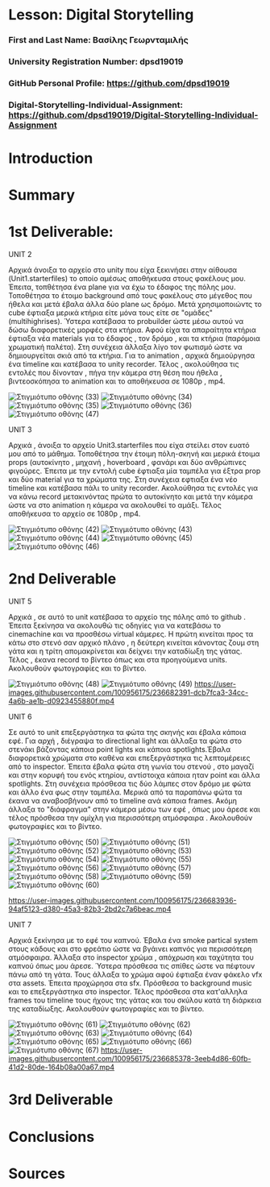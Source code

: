 # Lesson: Digital Storytelling

### First and Last Name: Βασίλης Γεωρνταμιλής 
### University Registration Number: dpsd19019
### GitHub Personal Profile: https://github.com/dpsd19019
### Digital-Storytelling-Individual-Assignment:  https://github.com/dpsd19019/Digital-Storytelling-Individual-Assignment 

# Introduction



# Summary


# 1st Deliverable: 

UNIT 2

Αρχικά  άνοιξα το αρχείο στο unity που είχα ξεκινήσει στην αίθουσα (Unit1.starterfiles) το οποίο αμέσως αποθήκευσα στους φακέλους μου. Έπειτα, τοπθέτησα ένα plane για να έχω το έδαφος της πόλης μου. Τοποθέτησα το έτοιμο background από τους φακέλους στο μέγεθος που ήθελα και μετά έβαλα άλλα δύο plane ως δρόμο. Μετά χρησιμοποιώντς το cube έφτιαξα μερικά κτήρια είτε μόνα τους είτε σε "ομάδες" (multihighrises).  Ύστερα κατέβασα το probuilder ώστε μέσω αυτού να δώσω διαφορετικές μορφές στα κτήρια. Αφού είχα τα απαραίτητα κτήρια έφτιαξα νέα materials για το έδαφος , τον δρόμο , και τα κτήρια (παρόμοια χρωματική παλέτα). Στη συνέχεια άλλαξα λίγο τον φωτισμό ώστε να δημιουργείται σκιά από τα κτήρια. Για το animation , αρχικά δημιούργησα ένα timeline και κατέβασα το unity recorder. Τέλος , ακολούθησα τις εντολές που δίνονταν , πήγα την κάμερα στη θέση που ήθελα , βιντεοσκόπησα το animation και το αποθήκευσα σε 1080p , mp4. 

![Στιγμιότυπο οθόνης (33)](https://user-images.githubusercontent.com/100956175/225052577-899f1c05-73cd-4bb6-a52d-f364894b9b22.png)
![Στιγμιότυπο οθόνης (34)](https://user-images.githubusercontent.com/100956175/225054082-9dce6325-c75b-4041-b6c9-4d4ca2820a83.png)
![Στιγμιότυπο οθόνης (35)](https://user-images.githubusercontent.com/100956175/225054237-e91e0cb3-ca2b-4051-aa4b-935925f500a9.png)
![Στιγμιότυπο οθόνης (36)](https://user-images.githubusercontent.com/100956175/225054323-a5f5fdab-a86d-48e4-9397-c2ff8ce61fc0.png)
![Στιγμιότυπο οθόνης (47)](https://user-images.githubusercontent.com/100956175/225054387-9ab8d819-7b78-46e9-bf08-7049218abc0f.png)

UNIT 3

Αρχικά , άνοιξα το αρχείο Unit3.starterfiles που είχα στείλει στον ευατό μου από το μάθημα. Τοποθέτησα την έτοιμη πόλη-σκηνή και μερικά έτοιμα props (αυτοκίνητο , μηχανή , hoverboard , φανάρι και δύο ανθρώπινες φιγούρες. Έπειτα με την εντολή cube έφτιαξα μία ταμπέλα για έξτρα prop και δύο material για τα χρώματα της. Στη συνέχεια εφτιαξα ένα νέο timeline και κατέβασα  πάλι το unity recorder. Ακολούθησα τις εντολές για να κάνω record μετακινόντας πρώτα το αυτοκίνητο και μετά την κάμερα ώστε να στο animation η κάμερα να ακολουθεί το αμάξι. Τέλος αποθήκευσα το αρχείο σε 1080p , mp4. 

![Στιγμιότυπο οθόνης (42)](https://user-images.githubusercontent.com/100956175/225066735-ca9b496b-7cb2-4f73-867d-d0f89093358c.png)
![Στιγμιότυπο οθόνης (43)](https://user-images.githubusercontent.com/100956175/225066864-f9899be3-2aa7-49c6-bc15-c7185987a9c4.png)
![Στιγμιότυπο οθόνης (44)](https://user-images.githubusercontent.com/100956175/225066955-c6fba491-6e02-4463-b934-757046d3d35b.png)
![Στιγμιότυπο οθόνης (45)](https://user-images.githubusercontent.com/100956175/225067029-38e32efd-680f-495d-8c8d-6b212ea08aa0.png)
![Στιγμιότυπο οθόνης (46)](https://user-images.githubusercontent.com/100956175/225067155-8e92e3bc-cac2-4911-a8f1-93f80885911f.png)


# 2nd Deliverable

UNIT 5 

Αρχικά , σε αυτό το unit κατέβασα το αρχείο της πόλης από το github . Έπειτα ξεκίνησα να ακολουθώ τις οδηγίες για να κατεβάσω το cinemachine και να προσθέσω virtual κάμερες. Η πρώτη κινείται προς τα κάτω στο στενό σαν αρχικό πλάνο , η δεύτερη κινείται κάνοντας ζουμ στη γάτα και η τρίτη απομακρίνεται και δείχνει την καταδίωξη της γάτας. Τέλος , έκανα record το βίντεο όπως και στα προηγούμενα units. Ακολουθούν φωτογραφίες και το βίντεο.

![Στιγμιότυπο οθόνης (48)](https://user-images.githubusercontent.com/100956175/236681683-ae0af1fb-63b7-41f4-8eac-a94d55e07b18.png)
![Στιγμιότυπο οθόνης (49)](https://user-images.githubusercontent.com/100956175/236681702-888d11af-890d-46c9-bd8f-4c9502e29476.png)
https://user-images.githubusercontent.com/100956175/236682391-dcb7fca3-34cc-4a6b-ae1b-d0923455880f.mp4

UNIT 6

Σε αυτό το unit επεξεργάστηκα τα φώτα της σκηνής και έβαλα κάποια εφέ. Για αρχή , διέγραψα το directional light και άλλαξα τα φώτα στο στενάκι βάζοντας κάποια point lights και κάποια spotlights.Έβαλα διαφορετικά χρώματα στο καθένα και επεξεργάστηκα τις λεπτομέρειες από το inspector. Έπειτα έβαλα φώτα στη γωνία του στενού , στο μαγαζί και στην κορυφή του ενός κτηρίου, αντίστοιχα κάποια ηταν point και άλλα spotlights. Στη συνέχεια πρόσθεσα τις δύο λάμπες στον δρόμο με φώτα και άλλο ένα φως στην ταμπέλα. Μερικά από τα παραπάνω φώτα τα έκανα να αναβοσβήνουν από το timeline ανά κάποια frames. Ακόμη άλλαξα το "διάφραγμα" στην κάμερα μέσω των εφέ , όπως μου άρεσε και τέλος πρόσθεσα την ομίχλη για περισσότερη ατμόσφαιρα .  Ακολουθούν φωτογραφίες και το βίντεο. 

![Στιγμιότυπο οθόνης (50)](https://user-images.githubusercontent.com/100956175/236683307-f0c9a522-cad7-4ff2-979f-52d3633ed745.png)
![Στιγμιότυπο οθόνης (51)](https://user-images.githubusercontent.com/100956175/236683341-891b24ae-b2f7-45f9-bc26-b6cbec300ba3.png)
![Στιγμιότυπο οθόνης (52)](https://user-images.githubusercontent.com/100956175/236683351-c747595b-bc3e-4121-8beb-186663e2c7a6.png)
![Στιγμιότυπο οθόνης (53)](https://user-images.githubusercontent.com/100956175/236683359-f73403e4-6664-418e-a92f-698e0ed59b75.png)
![Στιγμιότυπο οθόνης (54)](https://user-images.githubusercontent.com/100956175/236683364-1781ae49-8976-4615-9de1-b121f2eb03c5.png)
![Στιγμιότυπο οθόνης (55)](https://user-images.githubusercontent.com/100956175/236683371-91768b1a-3311-4151-ac41-11860f52cb72.png)
![Στιγμιότυπο οθόνης (56)](https://user-images.githubusercontent.com/100956175/236683387-f9dfb656-dba1-44d9-b1b2-bc1317d753f9.png)
![Στιγμιότυπο οθόνης (57)](https://user-images.githubusercontent.com/100956175/236683398-bf09a223-f688-4009-8250-5dc3cf4c00c3.png)
![Στιγμιότυπο οθόνης (58)](https://user-images.githubusercontent.com/100956175/236683410-7ce40c23-996e-4aac-a481-d4ba84037f91.png)
![Στιγμιότυπο οθόνης (59)](https://user-images.githubusercontent.com/100956175/236683428-afa4a097-3d95-421b-9fc0-aabdf2f79653.png)
![Στιγμιότυπο οθόνης (60)](https://user-images.githubusercontent.com/100956175/236683437-8a24c252-8110-4305-8287-876fa659610a.png)

https://user-images.githubusercontent.com/100956175/236683936-94af5123-d380-45a3-82b3-2bd2c7a6beac.mp4


UNIT 7

Αρχικά ξεκίνησα με το εφέ του καπνού. Έβαλα ένα smoke partical system στους κάδους και στο φρεάτιο ώστε να βγάινει καπνός για περισσότερη ατμόσφαιρα. Άλλαξα στο inspector χρώμα , απόχρωση και ταχύτητα του καπνού όπως μου άρεσε. Ύστερα πρόσθεσα τις σπίθες ώστε να πέφτουν πάνω από τη γάτα. Τους άλλαξα το χρώμα αφού έφτιαξα έναν φάκελο vfx στα assets. Έπειτα προχώρησα στα sfx. Πρόσθεσα το background music και το επεξεργάστηκα στο inspector. Τέλος πρόσθεσα στα κατ'αλληλα frames  του timeline τους ήχους της γάτας και του σκύλου κατά τη διάρκεια της καταδίωξης. Ακολουθούν φωτογραφίες και το βίντεο. 

![Στιγμιότυπο οθόνης (61)](https://user-images.githubusercontent.com/100956175/236684839-dbd86445-70b1-455c-9246-253d5345e130.png)
![Στιγμιότυπο οθόνης (62)](https://user-images.githubusercontent.com/100956175/236684847-8855f6bd-2021-434d-aa20-915c9b47af3f.png)
![Στιγμιότυπο οθόνης (63)](https://user-images.githubusercontent.com/100956175/236684855-7f0a348e-5812-426d-abd0-9e39e54d010f.png)
![Στιγμιότυπο οθόνης (64)](https://user-images.githubusercontent.com/100956175/236684859-311352ec-f986-46cb-9cc1-3f71514e9ce1.png)
![Στιγμιότυπο οθόνης (65)](https://user-images.githubusercontent.com/100956175/236684872-342fc69b-fe1a-4dbc-a605-ebef8d41daa8.png)
![Στιγμιότυπο οθόνης (66)](https://user-images.githubusercontent.com/100956175/236684878-48699ef5-aa92-4f17-9a0c-e3625b92f682.png)
![Στιγμιότυπο οθόνης (67)](https://user-images.githubusercontent.com/100956175/236684891-ca12947e-6235-4df4-961b-12a6bc5887ab.png)
https://user-images.githubusercontent.com/100956175/236685378-3eeb4d86-60fb-41d2-80de-164b08a00a67.mp4





# 3rd Deliverable 


# Conclusions


# Sources
